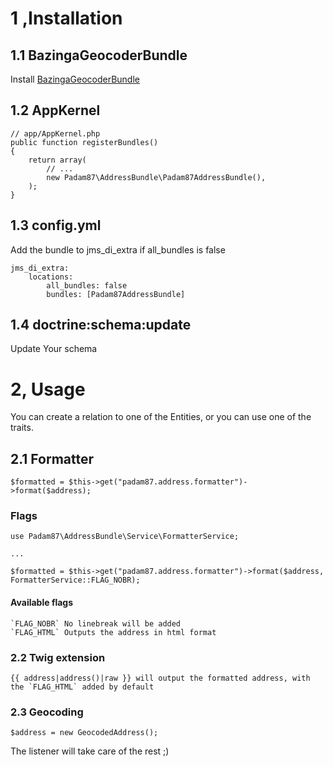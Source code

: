 # 1 ,Installation #

## 1.1 BazingaGeocoderBundle ##

Install [BazingaGeocoderBundle](https://github.com/willdurand/BazingaGeocoderBundle)

## 1.2 AppKernel ##

	// app/AppKernel.php
	public function registerBundles()
	{
	    return array(
	        // ...
	        new Padam87\AddressBundle\Padam87AddressBundle(),
	    );
	}

## 1.3 config.yml ##

Add the bundle to jms_di_extra if all_bundles is false

	jms_di_extra:
	    locations:
	        all_bundles: false
	        bundles: [Padam87AddressBundle]

## 1.4 doctrine:schema:update ##

Update Your schema

# 2, Usage #

You can create a relation to one of the Entities, or you can use one of the traits.

## 2.1 Formatter ##
	
	$formatted = $this->get("padam87.address.formatter")->format($address);

### Flags ###

	use Padam87\AddressBundle\Service\FormatterService;
	
	...
	
	$formatted = $this->get("padam87.address.formatter")->format($address, FormatterService::FLAG_NOBR);

#### Available flags ####
	
	`FLAG_NOBR` No linebreak will be added
	`FLAG_HTML` Outputs the address in html format

### 2.2 Twig extension ###

	{{ address|address()|raw }} will output the formatted address, with the `FLAG_HTML` added by default

### 2.3 Geocoding ###

	$address = new GeocodedAddress();

The listener will take care of the rest ;)

